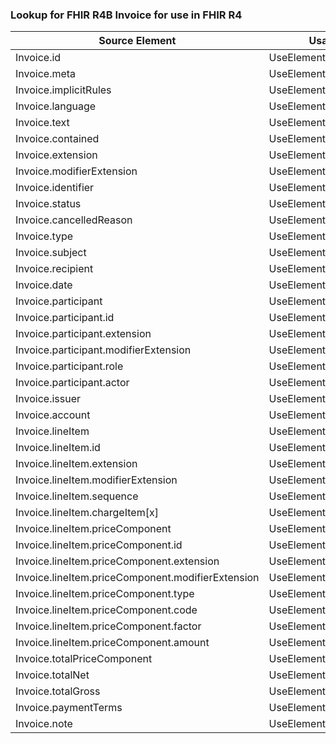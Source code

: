 ### Lookup for FHIR R4B Invoice for use in FHIR R4

| Source Element | Usage | Target |
| -------------- | ----- | ------ |
| Invoice.id | UseElementSameName | Invoice.id |
| Invoice.meta | UseElementSameName | Invoice.meta |
| Invoice.implicitRules | UseElementSameName | Invoice.implicitRules |
| Invoice.language | UseElementSameName | Invoice.language |
| Invoice.text | UseElementSameName | Invoice.text |
| Invoice.contained | UseElementSameName | Invoice.contained |
| Invoice.extension | UseElementSameName | Invoice.extension |
| Invoice.modifierExtension | UseElementSameName | Invoice.modifierExtension |
| Invoice.identifier | UseElementSameName | Invoice.identifier |
| Invoice.status | UseElementSameName | Invoice.status |
| Invoice.cancelledReason | UseElementSameName | Invoice.cancelledReason |
| Invoice.type | UseElementSameName | Invoice.type |
| Invoice.subject | UseElementSameName | Invoice.subject |
| Invoice.recipient | UseElementSameName | Invoice.recipient |
| Invoice.date | UseElementSameName | Invoice.date |
| Invoice.participant | UseElementSameName | Invoice.participant |
| Invoice.participant.id | UseElementSameName | Invoice.participant.id |
| Invoice.participant.extension | UseElementSameName | Invoice.participant.extension |
| Invoice.participant.modifierExtension | UseElementSameName | Invoice.participant.modifierExtension |
| Invoice.participant.role | UseElementSameName | Invoice.participant.role |
| Invoice.participant.actor | UseElementSameName | Invoice.participant.actor |
| Invoice.issuer | UseElementSameName | Invoice.issuer |
| Invoice.account | UseElementSameName | Invoice.account |
| Invoice.lineItem | UseElementSameName | Invoice.lineItem |
| Invoice.lineItem.id | UseElementSameName | Invoice.lineItem.id |
| Invoice.lineItem.extension | UseElementSameName | Invoice.lineItem.extension |
| Invoice.lineItem.modifierExtension | UseElementSameName | Invoice.lineItem.modifierExtension |
| Invoice.lineItem.sequence | UseElementSameName | Invoice.lineItem.sequence |
| Invoice.lineItem.chargeItem[x] | UseElementSameName | Invoice.lineItem.chargeItem[x] |
| Invoice.lineItem.priceComponent | UseElementSameName | Invoice.lineItem.priceComponent |
| Invoice.lineItem.priceComponent.id | UseElementSameName | Invoice.lineItem.priceComponent.id |
| Invoice.lineItem.priceComponent.extension | UseElementSameName | Invoice.lineItem.priceComponent.extension |
| Invoice.lineItem.priceComponent.modifierExtension | UseElementSameName | Invoice.lineItem.priceComponent.modifierExtension |
| Invoice.lineItem.priceComponent.type | UseElementSameName | Invoice.lineItem.priceComponent.type |
| Invoice.lineItem.priceComponent.code | UseElementSameName | Invoice.lineItem.priceComponent.code |
| Invoice.lineItem.priceComponent.factor | UseElementSameName | Invoice.lineItem.priceComponent.factor |
| Invoice.lineItem.priceComponent.amount | UseElementSameName | Invoice.lineItem.priceComponent.amount |
| Invoice.totalPriceComponent | UseElementSameName | Invoice.totalPriceComponent |
| Invoice.totalNet | UseElementSameName | Invoice.totalNet |
| Invoice.totalGross | UseElementSameName | Invoice.totalGross |
| Invoice.paymentTerms | UseElementSameName | Invoice.paymentTerms |
| Invoice.note | UseElementSameName | Invoice.note |
